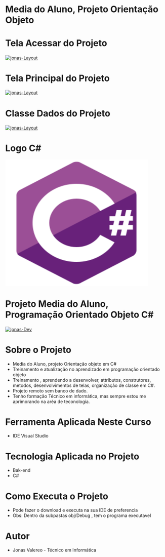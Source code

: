 # Media do Aluno, Projeto Orientação Objeto

# Tela Acessar do Projeto

<a href="#">
<img align="center"  alt="jonas-Layout" height ="500" width ="400" src ="https://user-images.githubusercontent.com/25933386/211208819-18cd2401-f607-41f3-a87f-fd1f9b5a55d4.JPG"></img>
</a>


# Tela Principal do Projeto

<a href="#">
<img align="center"  alt="jonas-Layout" height ="500" width ="400" src ="https://user-images.githubusercontent.com/25933386/211208835-e368a77c-a9aa-41c4-b0a4-41d85ca3b500.JPG"></img>
</a>

# Classe Dados do Projeto

<a href="#">
<img align="center"  alt="jonas-Layout" height ="400" width ="400" src ="https://user-images.githubusercontent.com/25933386/211208862-21458e0b-1032-410a-bfbc-d4508324d8cc.JPG"></img>
</a>

# Logo C#

<a href="#">
<img align="center"  alt="jonas-C#" height ="400" width ="450" src ="https://raw.githubusercontent.com/devicons/devicon/master/icons/csharp/csharp-original.svg" style="max-width: 100%;"></img>
</a>

# Projeto Media do Aluno, Programação Orientado Objeto C#

<a href="#">
<img align="center"  alt="jonas-Dev" height ="70" width ="160" src ="https://user-images.githubusercontent.com/25933386/116831049-87107400-ab83-11eb-947b-0a94a3e89f04.png" style="max-width: 100%;"></img>
</a>

# Sobre o Projeto

- Media do Aluno, projeto Orientação objeto em C#
- Treinamento e atualização no aprendizado em programação orientado objeto
- Treinamento , aprendendo a desenvolver, attributos, construtores, metodos, desenvolvimentos de telas, organização de classe em C#.
- Projeto remoto sem banco de dado.
- Tenho formação Técnico em informática, mas sempre estou me aprimorando na aréa de teconologia.

# Ferramenta Aplicada Neste Curso

- IDE Visual Studio

# Tecnologia Aplicada no Projeto

- Bak-end
- C#

# Como Executa o Projeto

- Pode fazer o download e executa na sua IDE de preferencia
- Obs: Dentro da subpastas obj/Debug , tem o programa executavel

# Autor

- Jonas Valereo - Técnico em Informática 


